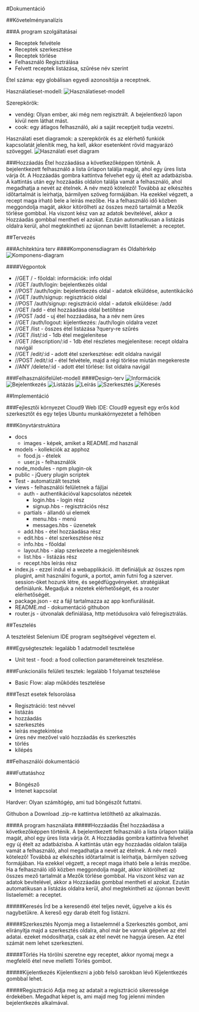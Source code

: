 #Dokumentáció

##Követelményanalízis

###A program szolgáltatásai
  * Receptek felvétele
  * Receptek szerkesztése
  * Receptek törlése
  * Felhasználó Regisztrálása
  * Felvett receptek listázása, szűrése név szerint

Étel száma: egy globálisan egyedi azonosítója a receptnek.

Használatieset-modell:
![Használatieset-modell](docs/images/utvonalterv.png)

Szerepkörök:
  * vendég: Olyan ember, aki még nem regisztrált. A bejelentkező lapon kívül nem láthat mást.
  * cook: egy átlagos felhasználó, aki a saját receptjeit tudja vezetni.

Használati eset diagramok: a szerepkörök és az elérhető funkiók kapcsolatát jelenítik meg, ha kell, akkor esetenként rövid magyarázó szöveggel.
![Használati eset diagram](docs/images/useCase.png)

###Hozzáadás
Étel hozzáadása a következőképpen történik.
A bejelentkezett felhasználó a lista űrlapon találja magát, ahol egy üres lista várja őt.
A Hozzáadás gombra kattintva felvehet egy új ételt az adatbázisba.
A kattintás után egy hozzáadás oldalon találja vamát a felhasználó, ahol megadhatja a nevét az ételnek. A név mező kötelező!
Továbbá az elkészítés időtartalmát is leírhatja, bármilyen szöveg formájában. Ha ezekkel végzett, a recept maga írható bele a leírás mezőbe.
Ha a felhasználó idő közben meggondolja magát, akkor kitörölheti az összes mező tartalmát a Mezők törlése gombbal. Ha viszont kész van az adatok bevitelével,
akkor a Hozzáadás gombbal mentheti el azokat. Ezután automatikusan a listázás oldalra kerül, ahol megtekintheti az újonnan bevitt listaelemét: a receptet.


##Tervezés

###Achitektúra terv
####Komponensdiagram és Oldaltérkép
![Komponens-diagram](docs/images/nomnoml.png)


####Végpontok
  * //GET / - főoldal: információk: info oldal
  * //GET /auth/login: bejelentkezés oldal
  * //POST /auth/login: bejelentkezés oldal - adatok elküldése, autentikácikó
  * //GET /auth/signup: regisztráció oldal
  * //POST /auth/signup: regisztráció oldal - adatok elküldése: /add
  * //GET /add - étel hozzáadása oldal betöltése
  * //POST /add - uj étel hozzáadása, ha a név nem üres
  * //GET /auth/logout: kijelentkezés: /auth/login oldalra vezet
  * //GET /list - összes étel listázása ?query-re szűrés
  * //GET /list/:id - 1db étel megjelenitese
  * //GET /description/:id - 1db étel részletes megjelenitese: recept oldalra navigál
  * //GET /edit/:id - adott étel szerkesztése: edit oldalra navigál
  * //POST /edit/:id - étel felvétele, majd a régi törlése miután megekereste
  * //ANY /delete/:id - adott étel törlése: list oldalra navigál

###Felhasználóifelület-modell
####Design-terv
![Információk](docs/images/info.png)
![Bejelentkezés](docs/images/login.png)
![Listázás](docs/images/list.png)
![Leírás](docs/images/Description.png)
![Szerkesztés](docs/images/Szerkesztés.png)
![Keresés](docs/images/Query.png)

##Implementáció

###Fejlesztői környezet
Cloud9 Web IDE: Cloud9 egyesít egy erős kód szerkesztőt és egy teljes Ubuntu munkakörnyezetet a felhőben

###Könyvtárstruktúra
* docs
  * images - képek, amiket a README.md használ
* models - kollekciók az apphoz
  * food.js - ételek
  * user.js - felhasználók
* node_modules - npm plugin-ok
* public - jQuery plugin scriptek
* Test - automatizált tesztek
* views - felhasználói felületnek a fájljai
  * auth - authentikációval kapcsolatos nézetek
    * login.hbs - login rész
    * signup.hbs - regisztrációs rész
  * partials - állandó ui elemek
    * menu.hbs - menú
    * messages.hbs - üzenetek
  * add.hbs - étel hozzáadása rész
  * edit.hbs - étel szerkesztése rész
  * info.hbs - főoldal
  * layout.hbs - alap szerkezete a megjelenítésnek
  * list.hbs - listázás rész
  * recept.hbs leírás rész
* index.js - ezzel indul el a webapplikáció. itt definiáljuk az összes npm plugint, amit használni fogunk, a portot, amin futni fog a szerver. session-öket hozunk létre, és segédfüggvényeket. stratégiákat definiálunk. Megadjuk a nézetek elérhetőségét, és a router elérhetőségét.
* package.json - ez a fájl tartalmazza az app konfiurálását.
* README.md - dokumentáció githubon
* router.js - útvonalak definiálása, http metódusokra való felregisztrálás.

##Tesztelés

A tesztelést Selenium IDE program segítségével végeztem el.

###Egységtesztek: legalább 1 adatmodell tesztelése
* Unit test - food: a food collection paramétereinek tesztelése.

###Funkcionális felületi tesztek: legalább 1 folyamat tesztelése
* Basic Flow: alap működés tesztelése

###Teszt esetek felsorolása
* Regisztráció: test névvel
* listázás
* hozzáadás
* szerkesztés
* leírás megtekintése
* üres név mezővel való hozzáadás és szerkesztés
* törlés
* kilépés

##Felhasználói dokumentáció

###Futtatáshoz
* Böngésző
* Intenet kapcsolat

Hardver:
Olyan számítógép, ami tud böngészőt futtatni.

Githubon a Download .zip-re kattintva letölthető az alkalmazás.

####A program használata
#####Hozzáadás
Étel hozzáadása a következőképpen történik.
A bejelentkezett felhasználó a lista űrlapon találja magát, ahol egy üres lista várja őt.
A Hozzáadás gombra kattintva felvehet egy új ételt az adatbázisba.
A kattintás után egy hozzáadás oldalon találja vamát a felhasználó, ahol megadhatja a nevét az ételnek. A név mező kötelező!
Továbbá az elkészítés időtartalmát is leírhatja, bármilyen szöveg formájában. Ha ezekkel végzett, a recept maga írható bele a leírás mezőbe.
Ha a felhasználó idő közben meggondolja magát, akkor kitörölheti az összes mező tartalmát a Mezők törlése gombbal. Ha viszont kész van az adatok bevitelével,
akkor a Hozzáadás gombbal mentheti el azokat. Ezután automatikusan a listázás oldalra kerül, ahol megtekintheti az újonnan bevitt listaelemét: a receptet.

#####Keresés
Írd be a keresendő étel teljes nevét, ügyelve a kis és nagybetűkre. A kereső egy darab ételt fog listázni.

#####Szerkesztés
Nyomja meg a listaelemnél a Szerkesztés gombot, ami elirányítja majd a szerkesztés oldalra, ahol már be vannak gépelve az étel adatai. ezeket módosíthatja, csak az étel nevét ne hagyja üresen.
Az étel számát nem lehet szerkeszteni.

#####Törlés
Ha törölni szeretne egy receptet, akkor nyomaj megx a megfelelő étel neve melletti Törlés gombot.

#####Kijelentkezés
Kijelentkezni a jobb felső sarokban lévő Kijelentkezés gombbal lehet.

#####Regisztráció
Adja meg az adatait a regisztráció sikeressége érdekében.
Megadhat képet is, ami majd meg fog jelenni minden bejelentkezés alkalmával.